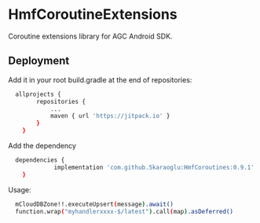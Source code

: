 
# HmfCoroutineExtensions

Coroutine extensions library for AGC Android SDK.


## Deployment

Add it in your root build.gradle at the end of repositories:

```bash
  allprojects {
		repositories {
			...
			maven { url 'https://jitpack.io' }
		}
	}
```

Add the dependency

```bash
  dependencies {
	         implementation 'com.github.5karaoglu:HmfCoroutines:0.9.1'
	}
```

Usage:

```bash
  mCloudDBZone!!.executeUpsert(message).await()
  function.wrap("myhandlerxxxx-$/latest").call(map).asDeferred()
```

